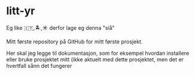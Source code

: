 
# litt-yr


Eg like 🇮🇹,🏝,☀ derfor lage eg denna "siå"


Mitt første repository på GitHub for mitt første prosjekt. 

Her skal jeg legge til dokumentasjon, som for eksempel hvordan installere eller bruke prosjektet mitt (ikke aktuelt med dette prosjektet, men det er hvertfall sånn det fungerer
